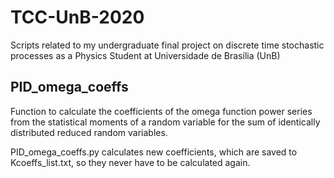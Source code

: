 # TCC-UnB-2020
Scripts related to my undergraduate final project on discrete time stochastic processes as a Physics Student at Universidade de Brasília (UnB)

## PID_omega_coeffs
Function to calculate the coefficients of the omega function power series from the statistical moments of a random variable for the sum of identically distributed reduced random variables.

PID_omega_coeffs.py calculates new coefficients, which are saved to Kcoeffs_list.txt, so they never have to be calculated again.
